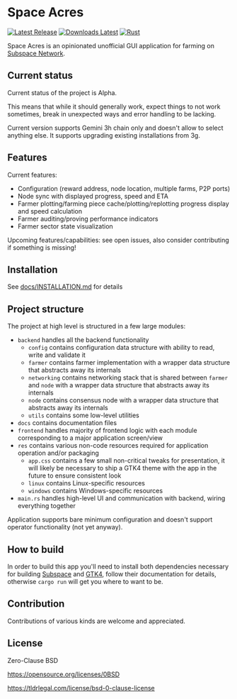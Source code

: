 # Space Acres

[![Latest Release](https://img.shields.io/github/v/release/nazar-pc/space-acres?display_name=tag&style=flat-square)](https://github.com/nazar-pc/space-acres/releases)
[![Downloads Latest](https://img.shields.io/github/downloads/nazar-pc/space-acres/latest/total?style=flat-square)](https://github.com/nazar-pc/space-acres/releases/latest)
[![Rust](https://img.shields.io/github/actions/workflow/status/nazar-pc/space-acres/rust.yml?branch=main)](https://github.com/nazar-pc/space-acres/actions/workflows/rust.yaml)

Space Acres is an opinionated unofficial GUI application for farming on [Subspace Network](https://subspace.network/).

## Current status

Current status of the project is Alpha.

This means that while it should generally work, expect things to not work sometimes, break in unexpected ways and error
handling to be lacking.

Current version supports Gemini 3h chain only and doesn't allow to select anything else. It supports upgrading existing
installations from 3g.

## Features

Current features:
* Configuration (reward address, node location, multiple farms, P2P ports)
* Node sync with displayed progress, speed and ETA
* Farmer plotting/farming piece cache/plotting/replotting progress display and speed calculation
* Farmer auditing/proving performance indicators
* Farmer sector state visualization

Upcoming features/capabilities: see open issues, also consider contributing if something is missing!

## Installation

See [docs/INSTALLATION.md](docs/INSTALLATION.md) for details

## Project structure

The project at high level is structured in a few large modules:
* `backend` handles all the backend functionality
  * `config` contains configuration data structure with ability to read, write and validate it
  * `farmer` contains farmer implementation with a wrapper data structure that abstracts away its internals
  * `networking` contains networking stack that is shared between `farmer` and `node` with a wrapper data structure that abstracts away its internals
  * `node` contains consensus node with a wrapper data structure that abstracts away its internals
  * `utils` contains some low-level utilities
* `docs` contains documentation files
* `frontend` handles majority of frontend logic with each module corresponding to a major application screen/view
* `res` contains various non-code resources required for application operation and/or packaging
  * `app.css` contains a few small non-critical tweaks for presentation, it will likely be necessary to ship a GTK4 theme with the app in the future to ensure consistent look
  * `linux` contains Linux-specific resources
  * `windows` contains Windows-specific resources
* `main.rs` handles high-level UI and communication with backend, wiring everything together

Application supports bare minimum configuration and doesn't support operator functionality (not yet anyway).

## How to build

In order to build this app you'll need to install both dependencies necessary for building
[Subspace](https://github.com/subspace/subspace) and [GTK4](https://github.com/gtk-rs/gtk4-rs), follow their
documentation for details, otherwise `cargo run` will get you where to want to be.

## Contribution
Contributions of various kinds are welcome and appreciated.

## License
Zero-Clause BSD

https://opensource.org/licenses/0BSD

https://tldrlegal.com/license/bsd-0-clause-license 

